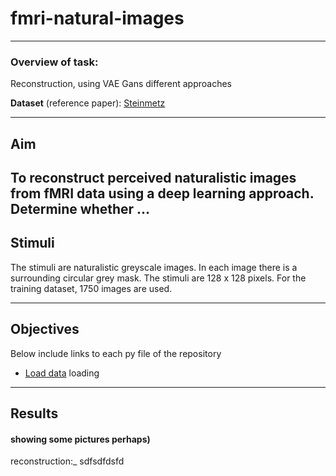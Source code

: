 # fmri-natural-images


---
### Overview of task:
Reconstruction, using VAE Gans different approaches

**Dataset** (reference paper): [Steinmetz](https://www.ncbi.nlm.nih.gov/pmc/articles/PMC6913580/) 

---
## Aim 
To reconstruct perceived naturalistic images from fMRI data using a deep learning approach.
Determine whether ...
----
## Stimuli
The stimuli are naturalistic greyscale images. In each image there is a surrounding circular grey mask. The stimuli are 128 x 128 pixels. For the training dataset, 1750 images are used.

---
## Objectives
Below include links to each py file of the repository
- [Load data](https://github.com/hWils/fmri-natural-images/blob/master/load_data.py) loading


---
## Results
#### showing some pictures perhaps)
reconstruction:_ sdfsdfdsfd


